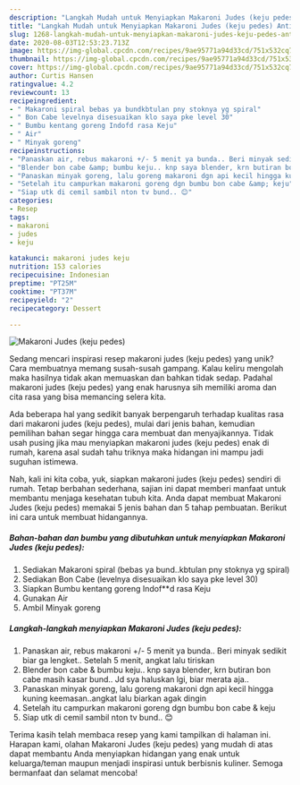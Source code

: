 ```yaml
---
description: "Langkah Mudah untuk Menyiapkan Makaroni Judes (keju pedes) Anti Gagal"
title: "Langkah Mudah untuk Menyiapkan Makaroni Judes (keju pedes) Anti Gagal"
slug: 1268-langkah-mudah-untuk-menyiapkan-makaroni-judes-keju-pedes-anti-gagal
date: 2020-08-03T12:53:23.713Z
image: https://img-global.cpcdn.com/recipes/9ae95771a94d33cd/751x532cq70/makaroni-judes-keju-pedes-foto-resep-utama.jpg
thumbnail: https://img-global.cpcdn.com/recipes/9ae95771a94d33cd/751x532cq70/makaroni-judes-keju-pedes-foto-resep-utama.jpg
cover: https://img-global.cpcdn.com/recipes/9ae95771a94d33cd/751x532cq70/makaroni-judes-keju-pedes-foto-resep-utama.jpg
author: Curtis Hansen
ratingvalue: 4.2
reviewcount: 13
recipeingredient:
- " Makaroni spiral bebas ya bundkbtulan pny stoknya yg spiral"
- " Bon Cabe levelnya disesuaikan klo saya pke level 30"
- " Bumbu kentang goreng Indofd rasa Keju"
- " Air"
- " Minyak goreng"
recipeinstructions:
- "Panaskan air, rebus makaroni +/- 5 menit ya bunda.. Beri minyak sedikit biar ga lengket.. Setelah 5 menit, angkat lalu tiriskan"
- "Blender bon cabe &amp; bumbu keju.. knp saya blender, krn butiran bon cabe masih kasar bund.. Jd sya haluskan lgi, biar merata aja.."
- "Panaskan minyak goreng, lalu goreng makaroni dgn api kecil hingga kuning keemasan..angkat lalu biarkan agak dingin"
- "Setelah itu campurkan makaroni goreng dgn bumbu bon cabe &amp; keju"
- "Siap utk di cemil sambil nton tv bund.. 😊"
categories:
- Resep
tags:
- makaroni
- judes
- keju

katakunci: makaroni judes keju 
nutrition: 153 calories
recipecuisine: Indonesian
preptime: "PT25M"
cooktime: "PT37M"
recipeyield: "2"
recipecategory: Dessert

---
```



![Makaroni Judes (keju pedes)](https://img-global.cpcdn.com/recipes/9ae95771a94d33cd/751x532cq70/makaroni-judes-keju-pedes-foto-resep-utama.jpg)

Sedang mencari inspirasi resep makaroni judes (keju pedes) yang unik? Cara membuatnya memang susah-susah gampang. Kalau keliru mengolah maka hasilnya tidak akan memuaskan dan bahkan tidak sedap. Padahal makaroni judes (keju pedes) yang enak harusnya sih memiliki aroma dan cita rasa yang bisa memancing selera kita.



Ada beberapa hal yang sedikit banyak berpengaruh terhadap kualitas rasa dari makaroni judes (keju pedes), mulai dari jenis bahan, kemudian pemilihan bahan segar hingga cara membuat dan menyajikannya. Tidak usah pusing jika mau menyiapkan makaroni judes (keju pedes) enak di rumah, karena asal sudah tahu triknya maka hidangan ini mampu jadi suguhan istimewa.


Nah, kali ini kita coba, yuk, siapkan makaroni judes (keju pedes) sendiri di rumah. Tetap berbahan sederhana, sajian ini dapat memberi manfaat untuk membantu menjaga kesehatan tubuh kita. Anda dapat membuat Makaroni Judes (keju pedes) memakai 5 jenis bahan dan 5 tahap pembuatan. Berikut ini cara untuk membuat hidangannya.

<!--inarticleads1-->

##### Bahan-bahan dan bumbu yang dibutuhkan untuk menyiapkan Makaroni Judes (keju pedes):

1. Sediakan  Makaroni spiral (bebas ya bund..kbtulan pny stoknya yg spiral)
1. Sediakan  Bon Cabe (levelnya disesuaikan klo saya pke level 30)
1. Siapkan  Bumbu kentang goreng Indof**d rasa Keju
1. Gunakan  Air
1. Ambil  Minyak goreng




<!--inarticleads2-->

##### Langkah-langkah menyiapkan Makaroni Judes (keju pedes):

1. Panaskan air, rebus makaroni +/- 5 menit ya bunda.. Beri minyak sedikit biar ga lengket.. Setelah 5 menit, angkat lalu tiriskan
1. Blender bon cabe &amp; bumbu keju.. knp saya blender, krn butiran bon cabe masih kasar bund.. Jd sya haluskan lgi, biar merata aja..
1. Panaskan minyak goreng, lalu goreng makaroni dgn api kecil hingga kuning keemasan..angkat lalu biarkan agak dingin
1. Setelah itu campurkan makaroni goreng dgn bumbu bon cabe &amp; keju
1. Siap utk di cemil sambil nton tv bund.. 😊




Terima kasih telah membaca resep yang kami tampilkan di halaman ini. Harapan kami, olahan Makaroni Judes (keju pedes) yang mudah di atas dapat membantu Anda menyiapkan hidangan yang enak untuk keluarga/teman maupun menjadi inspirasi untuk berbisnis kuliner. Semoga bermanfaat dan selamat mencoba!
